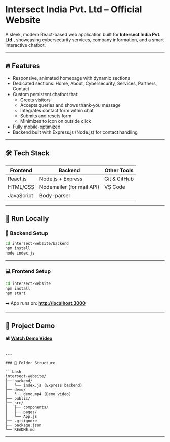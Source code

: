 # Intersect India Pvt. Ltd – Official Website

A sleek, modern React-based web application built for **Intersect India Pvt. Ltd.**, showcasing cybersecurity services, company information, and a smart interactive chatbot.

---

## 🔥 Features

- Responsive, animated homepage with dynamic sections
- Dedicated sections: Home, About, Cybersecurity, Services, Partners, Contact
- Custom persistent chatbot that:
  - Greets visitors
  - Accepts queries and shows thank-you message
  - Integrates contact form within chat
  - Submits and resets form
  - Minimizes to icon on outside click
- Fully mobile-optimized
- Backend built with Express.js (Node.js) for contact handling

---

## 🛠️ Tech Stack

| Frontend        | Backend       | Other Tools     |
|----------------|---------------|-----------------|
| React.js        | Node.js + Express | Git & GitHub     |
| HTML/CSS        | Nodemailer (for mail API) | VS Code         |
| JavaScript      | Body-parser         |                |

---

## 🚀 Run Locally

### 🔧 Backend Setup

```bash
cd intersect-website/backend
npm install
node index.js
```

---

### 💻 Frontend Setup

```bash
cd intersect-website
npm install
npm start
```

➡️ App runs on: **[http://localhost:3000](http://localhost:3000)**

---

## 🎥 Project Demo

📽️ **[Watch Demo Video](https://github.com/user-attachments/assets/f253f084-ffe7-431b-8fae-5b47796b7b3f)**


```

---

### 📁 Folder Structure

```bash
intersect-website/
├── backend/
│   └── index.js (Express backend)
├── demo/
│   └── demo.mp4 (Demo video)
├── public/
├── src/
│   ├── components/
│   ├── pages/
│   └── App.js
├── .gitignore
├── package.json
└── README.md
```

---


